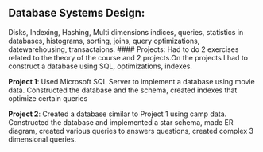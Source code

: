## Database Systems Design: 
Disks, Indexing, Hashing, Multi dimensions indices, queries, statistics in databases, histograms, sorting, joins, query optimizations, datewarehousing, transactaions. #### Projects: 
Had to do 2 exercises related to the theory of the course and 2 projects.On the projects I had to construct a database using SQL, optimizations, indexes.

**Project 1**: Used Microsoft SQL Server to implement a database using movie data. Constructed the database and the schema, created indexes that optimize certain queries

**Project 2**: Created a database similar to Project 1 using camp data. Constructed the database and implemented a star schema, made ER diagram, created various queries to answers questions, created complex 3 dimensional queries.
